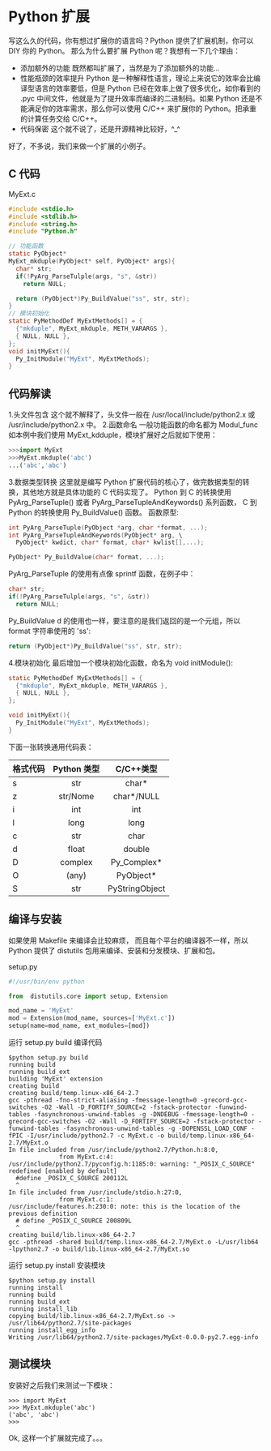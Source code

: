 # Python 扩展

写这么久的代码，你有想过扩展你的语言吗？Python 提供了扩展机制，你可以 DIY 你的 Python。
那么为什么要扩展 Python 呢？我想有一下几个理由：

- 添加额外的功能
  既然都叫扩展了，当然是为了添加额外的功能...
- 性能瓶颈的效率提升
  Python 是一种解释性语言，理论上来说它的效率会比编译型语言的效率要低，但是 Python 已经在效率上做了很多优化，如你看到的 .pyc 中间文件，他就是为了提升效率而编译的二进制码。如果 Python 还是不能满足你的效率需求，那么你可以使用 C/C++ 来扩展你的 Python。把承重的计算任务交给 C/C++。
- 代码保密
  这个就不说了，还是开源精神比较好，^\_^

好了，不多说，我们来做一个扩展的小例子。

## C 代码

MyExt.c

```C
#include <stdio.h>
#include <stdlib.h>
#include <string.h>
#include "Python.h"

// 功能函数
static PyObject*
MyExt_mkduple(PyObject* self, PyObject* args){
  char* str;
  if(!PyArg_ParseTulple(args, "s", &str))
    return NULL;

  return (PyObject*)Py_BuildValue("ss", str, str);
}
// 模块初始化
static PyMethodDef MyExtMethods[] = {
  {"mkduple", MyExt_mkduple, METH_VARARGS },
  { NULL, NULL },
};
void initMyExt(){
  Py_InitModule("MyExt", MyExtMethods);
}
```

## 代码解读

1.头文件包含
这个就不解释了，头文件一般在 /usr/local/include/python2.x 或 /usr/include/python2.x 中。 2.函数命名
一般功能函数的命名都为 Modul_func 如本例中我们使用 MyExt_kdduple，模块扩展好之后就如下使用：

```python
>>>import MyExt
>>>MyExt.mkduple('abc')
...('abc','abc')
```

3.数据类型转换
这里就是编写 Python 扩展代码的核心了，做完数据类型的转换，其他地方就是具体功能的 C 代码实现了。
Python 到 C 的转换使用 PyArg_ParseTuple() 或者 PyArg_ParseTupleAndKeywords() 系列函数， C 到 Python 的转换使用 Py_BuildValue() 函数。
函数原型:

```C
int PyArg_ParseTuple(PyObject *arg, char *format, ...);
int PyArg_ParseTupleAndKeywords(PyObject* arg, \
  PyObject* kwdict, char* format, char* kwlist[],...);

PyObject* Py_BuildValue(char* format, ...);
```

PyArg_ParseTuple 的使用有点像 sprintf 函数，在例子中：

```C
char* str;
if(!PyArg_ParseTulple(args, "s", &str))
  return NULL;
```

Py_BuildValue d 的使用也一样，要注意的是我们返回的是一个元组，所以 format 字符串使用的 'ss':

```C
return (PyObject*)Py_BuildValue("ss", str, str);
```

4.模块初始化
最后增加一个模块初始化函数，命名为 void initModule():

```C
static PyMethodDef MyExtMethods[] = {
  {"mkduple", MyExt_mkduple, METH_VARARGS },
  { NULL, NULL },
};

void initMyExt(){
  Py_InitModule("MyExt", MyExtMethods);
}
```

下面一张转换通用代码表：

<!-- markdownlint-disable MD033 -->
<table>
<thead>
<tr>
  <th>格式代码</th>
  <th align="center">Python 类型</th>
  <th align="center">C/C++类型</th>
</tr>
</thead>
<tbody><tr>
  <td>s</td>
  <td align="center">str</td>
  <td align="center">char*</td>
</tr>
<tr>
  <td>z</td>
  <td align="center">str/Nome</td>
  <td align="center">char*/NULL</td>
</tr>
<tr>
  <td>i</td>
  <td align="center">int</td>
  <td align="center">int</td>
</tr>
<tr>
  <td>l</td>
  <td align="center">long</td>
  <td align="center">long</td>
</tr>
<tr>
  <td>c</td>
  <td align="center">str</td>
  <td align="center">char</td>
</tr>
<tr>
  <td>d</td>
  <td align="center">float</td>
  <td align="center">double</td>
</tr>
<tr>
  <td>D</td>
  <td align="center">complex</td>
  <td align="center">Py_Complex*</td>
</tr>
<tr>
  <td>O</td>
  <td align="center">(any)</td>
  <td align="center">PyObject*</td>
</tr>
<tr>
  <td>S</td>
  <td align="center">str</td>
  <td align="center">PyStringObject</td>
</tr>
</tbody>
</table>
<!-- markdownlint-enable MD033 -->

## 编译与安装

如果使用 Makefile 来编译会比较麻烦， 而且每个平台的编译器不一样，所以 Python 提供了 distutils 包用来编译、安装和分发模块、扩展和包。

setup.py

```python
#!/usr/bin/env python

from  distutils.core import setup, Extension

mod_name = 'MyExt'
mod = Extension(mod_name, sources=['MyExt.c'])
setup(name=mod_name, ext_modules=[mod])
```

运行 setup.py build 编译代码

```shell
$python setup.py build
running build
running build_ext
building 'MyExt' extension
creating build
creating build/temp.linux-x86_64-2.7
gcc -pthread -fno-strict-aliasing -fmessage-length=0 -grecord-gcc-switches -O2 -Wall -D_FORTIFY_SOURCE=2 -fstack-protector -funwind-tables -fasynchronous-unwind-tables -g -DNDEBUG -fmessage-length=0 -grecord-gcc-switches -O2 -Wall -D_FORTIFY_SOURCE=2 -fstack-protector -funwind-tables -fasynchronous-unwind-tables -g -DOPENSSL_LOAD_CONF -fPIC -I/usr/include/python2.7 -c MyExt.c -o build/temp.linux-x86_64-2.7/MyExt.o
In file included from /usr/include/python2.7/Python.h:8:0,
              from MyExt.c:4:
/usr/include/python2.7/pyconfig.h:1185:0: warning: "_POSIX_C_SOURCE" redefined [enabled by default]
  #define _POSIX_C_SOURCE 200112L
  ^
In file included from /usr/include/stdio.h:27:0,
              from MyExt.c:1:
/usr/include/features.h:230:0: note: this is the location of the previous definition
  # define _POSIX_C_SOURCE 200809L
  ^
creating build/lib.linux-x86_64-2.7
gcc -pthread -shared build/temp.linux-x86_64-2.7/MyExt.o -L/usr/lib64 -lpython2.7 -o build/lib.linux-x86_64-2.7/MyExt.so
```

运行 setup.py install 安装模块

```shell
$python setup.py install
running install
running build
running build_ext
running install_lib
copying build/lib.linux-x86_64-2.7/MyExt.so -> /usr/lib64/python2.7/site-packages
running install_egg_info
Writing /usr/lib64/python2.7/site-packages/MyExt-0.0.0-py2.7.egg-info
```

## 测试模块

安装好之后我们来测试一下模块：

```shell
>>> import MyExt
>>> MyExt.mkduple('abc')
('abc', 'abc')
>>>
```

Ok, 这样一个扩展就完成了。。。
